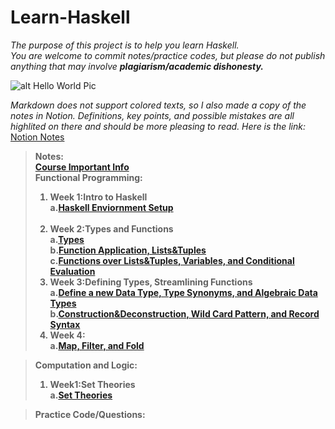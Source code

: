 # Learn-Haskell
*The purpose of this project is to help you learn Haskell.*<br>
*You are welcome to commit notes/practice codes, but please do not publish anything that may involve ***plagiarism/academic dishonesty.****<br>

![alt Hello World Pic](https://i.ytimg.com/vi/q59Z5Ies-1Q/hqdefault.jpg)

*Markdown does not support colored texts, so I also made a copy of the notes in Notion. Definitions, key points, and possible mistakes are all highlited on there and should be more pleasing to read. Here is the link:*<br>
[Notion Notes](https://alive-castanet-707.notion.site/Inf1a-7ee4bd9befc54d4eb7bce27d54b238ce)
> <strong>Notes:<br>
> [Course Important Info](https://github.com/KingArthur0205/Learn-Haskell/blob/main/Course%20Notes/Important%20Info.md)<br>
> Functional Programming:<br>
> 1. **Week 1:Intro to Haskell**<br>
>    a.[Haskell Enviornment Setup](https://www.haskell.org/platform/)<br><br>
> 2. **Week 2:Types and Functions**<br>
>    a.[Types](https://github.com/KingArthur0205/Learn-Haskell/blob/main/Course%20Notes/Week2%20FP(1).md)<br>
>    b.[Function Application, Lists&Tuples](https://github.com/KingArthur0205/Learn-Haskell/blob/main/Course%20Notes/Week2%20FP(2).md)<br>
>    c.[Functions over Lists&Tuples, Variables, and Conditional Evaluation](https://github.com/KingArthur0205/Learn-Haskell/blob/main/Course%20Notes/Week2%20FP(3).md)<br>
> 3. **Week 3:Defining Types, Streamlining Functions**<br>
>    a.[Define a new Data Type, Type Synonyms, and Algebraic Data Types](https://github.com/KingArthur0205/Learn-Haskell/blob/main/Course%20Notes/Week3%20FP.md)<br>
>    b.[Construction&Deconstruction, Wild Card Pattern, and Record Syntax](https://github.com/KingArthur0205/Learn-Haskell/blob/main/Course%20Notes/Week3%20FP(2).md)<br>
> 4. Week 4: <br>
>    a.[Map, Filter, and Fold](https://github.com/KingArthur0205/Learn-Haskell/blob/main/Course%20Notes/Week4%20FP.md)<br>
 
> Computation and Logic:<br>
> 1. Week1:Set Theories<br>
>    a.[Set Theories](https://github.com/KingArthur0205/Learn-Haskell/blob/main/Course%20Notes/Week1%20CL.md)<br>

 
> <strong>Practice Code/Questions:
